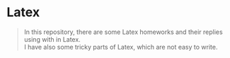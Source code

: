 # Latex
> In this repository, there are some Latex homeworks and their replies using with in Latex.<br>
> I have also some tricky parts of Latex, which are not easy to write.
